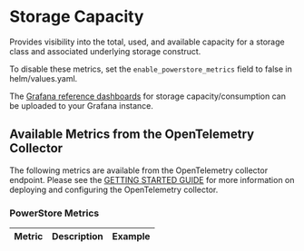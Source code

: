 <!--
Copyright (c) 2021 Dell Inc., or its subsidiaries. All Rights Reserved.

Licensed under the Apache License, Version 2.0 (the "License");
you may not use this file except in compliance with the License.
You may obtain a copy of the License at

    http://www.apache.org/licenses/LICENSE-2.0
-->

# Storage Capacity

Provides visibility into the total, used, and available capacity for a storage class and associated underlying storage construct.

To disable these metrics, set the ```enable_powerstore_metrics``` field to false in helm/values.yaml.

The [Grafana reference dashboards](https://github.com/dell/karavi-observability/blob/main/grafana/dashboards/powerstore) for storage capacity/consumption can be uploaded to your Grafana instance.

## Available Metrics from the OpenTelemetry Collector

The following metrics are available from the OpenTelemetry collector endpoint.  Please see the [GETTING STARTED GUIDE](https://github.com/dell/karavi-observability/blob/main/docs/GETTING_STARTED_GUIDE.md) for more information on deploying and configuring the OpenTelemetry collector.

### PowerStore Metrics

| Metric | Description | Example |
| ------ | ----------- | ------- |

